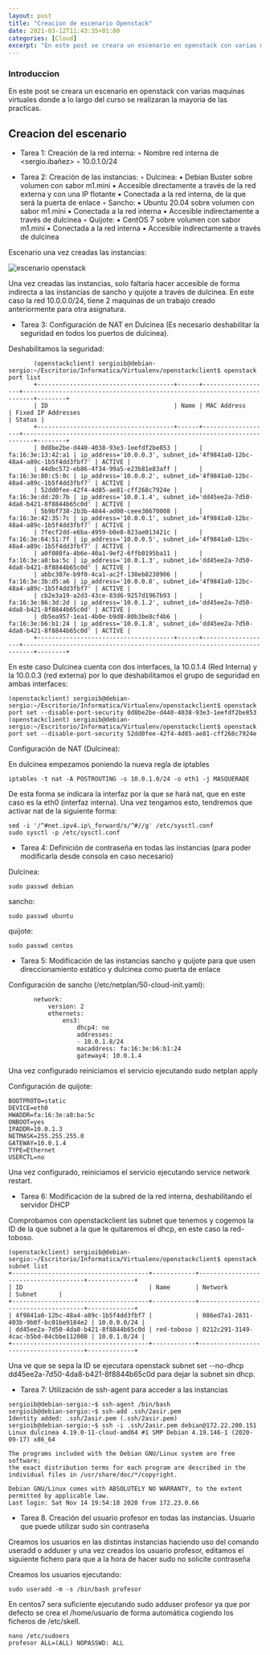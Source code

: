 ```yaml
---
layout: post
title: "Creacion de escenario Openstack"
date: 2021-03-12T11:43:35+01:00
categories: [Cloud]
excerpt: "En este post se creara un escenario en openstack con varias maquinas virtuales donde a lo largo del curso se realizaran la mayoria de las practicas."
---
```


### **Introduccion** ###

En este post se creara un escenario en openstack con varias maquinas virtuales donde a lo largo del curso se realizaran la mayoria de las practicas.

## **Creacion del escenario** ##

* Tarea 1: Creación de la red interna:
        ◦ Nombre red interna de <sergio.ibañez>
        ◦ 10.0.1.0/24

* Tarea 2: Creación de las instancias:
        ◦ Dulcinea:
            ▪ Debian Buster sobre volumen con sabor m1.mini
            ▪ Accesible directamente a través de la red externa y con una IP flotante
            ▪ Conectada a la red interna, de la que será la puerta de enlace
        ◦ Sancho:
            ▪ Ubuntu 20.04 sobre volumen con sabor m1.mini
            ▪ Conectada a la red interna
            ▪ Accesible indirectamente a través de dulcinea
        ◦ Quijote:
            ▪ CentOS 7 sobre volumen con sabor m1.mini
            ▪ Conectada a la red interna
            ▪ Accesible indirectamente a través de dulcinea

Escenario una vez creadas las instancias:

![escenario openstack](/images/escenario-openstack/topologia.png)

Una vez creadas las instancias, solo faltaría hacer accesible de forma indirecta a las instancias de sancho y quijote a través de dulcinea. En este caso la red 10.0.0.0/24, tiene 2 maquinas de un trabajo creado anteriormente para otra asignatura.

* Tarea 3: Configuración de NAT en Dulcinea (Es necesario deshabilitar la seguridad en todos los puertos de dulcinea).
       
Deshabilitamos la seguridad:

~~~
       (openstackclient) sergioib@debian-sergio:~/Escritorio/Informatica/Virtualenv/openstackclient$ openstack port list
       +--------------------------------------+------+-------------------+-------------------------------------------------------------------------+--------+
       | ID                                   | Name | MAC Address       | Fixed IP Addresses                                                      | Status |
       +--------------------------------------+------+-------------------+-------------------------------------------------------------------------+--------+
       | 0d8be2be-d440-4038-93e3-1eefdf2be853 |      | fa:16:3e:13:42:a1 | ip_address='10.0.0.3', subnet_id='4f9841a0-12bc-48a4-a89c-1b5f4dd3fbf7' | ACTIVE |
       | 44dbc572-eb86-4f34-99a5-e23b81e83aff |      | fa:16:3e:80:c5:0c | ip_address='10.0.0.2', subnet_id='4f9841a0-12bc-48a4-a89c-1b5f4dd3fbf7' | ACTIVE |
       | 52dd0fee-42f4-4d85-ae81-cff268c7924e |      | fa:16:3e:dd:20:7b | ip_address='10.0.1.4', subnet_id='dd45ee2a-7d50-4da8-b421-8f8844b65c0d' | ACTIVE |
       | 5b9bf738-2b3b-4844-ad00-ceee38670008 |      | fa:16:3e:42:35:7c | ip_address='10.0.0.1', subnet_id='4f9841a0-12bc-48a4-a89c-1b5f4dd3fbf7' | ACTIVE |
       | 7fecf2dd-e6ba-4959-b0e8-823ae013421c |      | fa:16:3e:64:51:7f | ip_address='10.0.0.5', subnet_id='4f9841a0-12bc-48a4-a89c-1b5f4dd3fbf7' | ACTIVE |
       | a0f080fa-4b6e-40a1-9ef2-6ffb0195ba11 |      | fa:16:3e:a8:ba:5c | ip_address='10.0.1.3', subnet_id='dd45ee2a-7d50-4da8-b421-8f8844b65c0d' | ACTIVE |
       | abbc307e-b9f0-4ca1-ac2f-130eb8230906 |      | fa:16:3e:3b:d5:a6 | ip_address='10.0.0.8', subnet_id='4f9841a0-12bc-48a4-a89c-1b5f4dd3fbf7' | ACTIVE |
       | cb2e3a19-a2d3-43ce-83d6-9257d1967b93 |      | fa:16:3e:86:3d:2d | ip_address='10.0.1.2', subnet_id='dd45ee2a-7d50-4da8-b421-8f8844b65c0d' | ACTIVE |
       | db5ea957-1ea1-4b0e-b9d8-80b3be8cf4b6 |      | fa:16:3e:b6:b1:24 | ip_address='10.0.1.8', subnet_id='dd45ee2a-7d50-4da8-b421-8f8844b65c0d' | ACTIVE |
       +--------------------------------------+------+-------------------+-------------------------------------------------------------------------+--------+
~~~ 
       
En este caso Dulcinea cuenta con dos interfaces, la 10.0.1.4 (Red Interna) y la 10.0.0.3 (red externa) por lo que deshabilitamos el grupo de seguridad en ambas interfaces:

~~~
(openstackclient) sergioib@debian-sergio:~/Escritorio/Informatica/Virtualenv/openstackclient$ openstack port set --disable-port-security 0d8be2be-d440-4038-93e3-1eefdf2be853
(openstackclient) sergioib@debian-sergio:~/Escritorio/Informatica/Virtualenv/openstackclient$ openstack port set --disable-port-security 52dd0fee-42f4-4d85-ae81-cff268c7924e
~~~

Configuración de NAT (Dulcinea):

En dulcinea empezamos poniendo la nueva regla de iptables

~~~
iptables -t nat -A POSTROUTING -s 10.0.1.0/24 -o eth1 -j MASQUERADE
~~~

De esta forma se indicara la interfaz por la que se hará nat, que en este caso es la eth0 (interfaz interna). Una vez tengamos esto, tendremos que activar nat de la siguiente forma:

~~~
sed -i '/^#net.ipv4.ip\_forward/s/^#//g' /etc/sysctl.conf
sudo sysctl -p /etc/sysctl.conf
~~~

* Tarea 4: Definición de contraseña en todas las instancias (para poder modificarla desde consola en caso necesario)
       
Dulcinea:

~~~
sudo passwd debian
~~~

sancho:

~~~
sudo passwd ubuntu
~~~

quijote:

~~~
sudo passwd centos
~~~

* Tarea 5: Modificación de las instancias sancho y quijote para que usen direccionamiento estático y dulcinea como puerta de enlace

Configuración de sancho (/etc/netplan/50-cloud-init.yaml):
~~~
       network:
           version: 2
           ethernets:
               ens3:
                   dhcp4: no
                   addresses:
                   - 10.0.1.8/24
                   macaddress: fa:16:3e:b6:b1:24
                   gateway4: 10.0.1.4
~~~
       
Una vez configurado reiniciamos el servicio ejecutando sudo netplan apply

Configuración de quijote:

~~~
BOOTPROTO=static
DEVICE=eth0
HWADDR=fa:16:3e:a8:ba:5c
ONBOOT=yes
IPADDR=10.0.1.3
NETMASK=255.255.255.0
GATEWAY=10.0.1.4
TYPE=Ethernet
USERCTL=no
~~~

Una vez configurado, reiniciamos el servicio ejecutando service network restart.

* Tarea 6: Modificación de la subred de la red interna, deshabilitando el servidor DHCP

Comprobamos con openstackclient las subnet que tenemos y cogemos la ID de la que subnet a la que le quitaremos el dhcp, en este caso la red-toboso.

~~~
(openstackclient) sergioib@debian-sergio:~/Escritorio/Informatica/Virtualenv/openstackclient$ openstack subnet list
+--------------------------------------+------------+--------------------------------------+-------------+
| ID                                   | Name       | Network                              | Subnet      |
+--------------------------------------+------------+--------------------------------------+-------------+
| 4f9841a0-12bc-48a4-a89c-1b5f4dd3fbf7 |            | 086ed7a1-2831-403b-9b0f-bc01be9184e2 | 10.0.0.0/24 |
| dd45ee2a-7d50-4da8-b421-8f8844b65c0d | red-toboso | 0212c291-3149-4cac-b5bd-04cbbe112008 | 10.0.1.0/24 |
+--------------------------------------+------------+--------------------------------------+-------------+
~~~

Una ve que se sepa la ID se ejecutara openstack subnet set --no-dhcp dd45ee2a-7d50-4da8-b421-8f8844b65c0d para dejar la subnet sin dhcp.

* Tarea 7: Utilización de ssh-agent para acceder a las instancias

~~~
sergioib@debian-sergio:~$ ssh-agent /bin/bash
sergioib@debian-sergio:~$ ssh-add .ssh/2asir.pem 
Identity added: .ssh/2asir.pem (.ssh/2asir.pem)
sergioib@debian-sergio:~$ ssh -i .ssh/2asir.pem debian@172.22.200.151
Linux dulcinea 4.19.0-11-cloud-amd64 #1 SMP Debian 4.19.146-1 (2020-09-17) x86_64

The programs included with the Debian GNU/Linux system are free software;
the exact distribution terms for each program are described in the
individual files in /usr/share/doc/*/copyright.

Debian GNU/Linux comes with ABSOLUTELY NO WARRANTY, to the extent
permitted by applicable law.
Last login: Sat Nov 14 19:54:18 2020 from 172.23.0.66
~~~
       
* Tarea 8. Creación del usuario profesor en todas las instancias. Usuario que puede utilizar sudo sin contraseña
 
Creamos los usuarios en las distintas instancias haciendo uso del comando useradd o adduser y una vez creados los usuario profesor, editamos el siguiente fichero para que a la hora de hacer sudo no solicite contraseña

Creamos los usuarios ejecutando:

~~~
sudo useradd -m -s /bin/bash profesor
~~~

En centos7 sera suficiente ejecutando sudo adduser profesor ya que por defecto se crea el /home/usuario de forma automática cogiendo los ficheros de /etc/skell.

~~~
nano /etc/sudoers
profesor ALL=(ALL) NOPASSWD: ALL
~~~